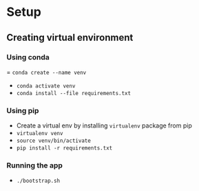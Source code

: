 # Setup

## Creating virtual environment

### Using conda
= `conda create --name venv`
- `conda activate venv`
- `conda install --file requirements.txt`

### Using pip
- Create a virtual env by installing `virtualenv` package from pip
- `virtualenv venv` 
- `source venv/bin/activate`
- `pip install -r requirements.txt`

### Running the app
- `./bootstrap.sh`
 
